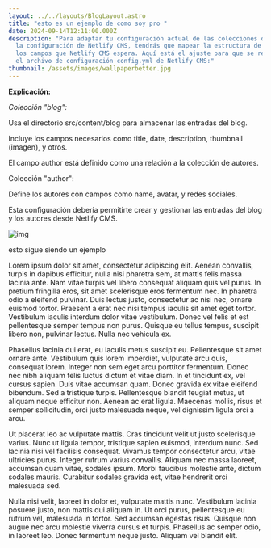 ```yaml
---
layout: ../../layouts/BlogLayout.astro
title: "esto es un ejemplo de como soy pro "
date: 2024-09-14T12:11:00.000Z
description: "Para adaptar tu configuración actual de las colecciones de Astro a
  la configuración de Netlify CMS, tendrás que mapear la estructura de Astro a
  los campos que Netlify CMS espera. Aquí está el ajuste para que se refleje en
  el archivo de configuración config.yml de Netlify CMS:"
thumbnail: /assets/images/wallpaperbetter.jpg
---
```

**Explicación:**

*Colección "blog":*



Usa el directorio src/content/blog para almacenar las entradas del blog.

Incluye los campos necesarios como title, date, description, thumbnail (imagen), y otros.

El campo author está definido como una relación a la colección de autores.

Colección "author":



Define los autores con campos como name, avatar, y redes sociales.

Esta configuración debería permitirte crear y gestionar las entradas del blog y los autores desde Netlify CMS.

![img](/assets/images/madara.png "madara")



esto sigue siendo un ejemplo





Lorem ipsum dolor sit amet, consectetur adipiscing elit. Aenean convallis, turpis in dapibus efficitur, nulla nisi pharetra sem, at mattis felis massa lacinia ante. Nam vitae turpis vel libero consequat aliquam quis vel purus. In pretium fringilla eros, sit amet scelerisque eros fermentum nec. In pharetra odio a eleifend pulvinar. Duis lectus justo, consectetur ac nisi nec, ornare euismod tortor. Praesent a erat nec nisi tempus iaculis sit amet eget tortor. Vestibulum iaculis interdum dolor vitae vestibulum. Donec vel felis et est pellentesque semper tempus non purus. Quisque eu tellus tempus, suscipit libero non, pulvinar lectus. Nulla nec vehicula ex.



Phasellus lacinia dui erat, eu iaculis metus suscipit eu. Pellentesque sit amet ornare ante. Vestibulum quis lorem imperdiet, vulputate arcu quis, consequat lorem. Integer non sem eget arcu porttitor fermentum. Donec nec nibh aliquam felis luctus dictum et vitae diam. In et tincidunt ex, vel cursus sapien. Duis vitae accumsan quam. Donec gravida ex vitae eleifend bibendum. Sed a tristique turpis. Pellentesque blandit feugiat metus, ut aliquam neque efficitur non. Aenean ac erat ligula. Maecenas mollis, risus et semper sollicitudin, orci justo malesuada neque, vel dignissim ligula orci a arcu.



Ut placerat leo ac vulputate mattis. Cras tincidunt velit ut justo scelerisque varius. Nunc ut ligula tempor, tristique sapien euismod, interdum nunc. Sed lacinia nisi vel facilisis consequat. Vivamus tempor consectetur arcu, vitae ultricies purus. Integer rutrum varius convallis. Aliquam nec massa laoreet, accumsan quam vitae, sodales ipsum. Morbi faucibus molestie ante, dictum sodales mauris. Curabitur sodales gravida est, vitae hendrerit orci malesuada sed.



Nulla nisi velit, laoreet in dolor et, vulputate mattis nunc. Vestibulum lacinia posuere justo, non mattis dui aliquam in. Ut orci purus, pellentesque eu rutrum vel, malesuada in tortor. Sed accumsan egestas risus. Quisque non augue nec arcu molestie viverra cursus et turpis. Phasellus ac semper odio, in laoreet leo. Donec fermentum neque justo. Aliquam vel blandit elit.
